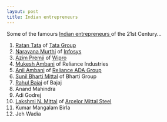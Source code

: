 ```yaml
---
layout: post
title: Indian entrepreneurs
---
```


Some of the famours [Indian entrepreneurs ](http://en.wikipedia.org/wiki/List_of_Indian_entrepreneurs)of the 21st Century...

1. [Ratan Tata](http://en.wikipedia.org/wiki/Ratan_Tata) of [Tata Group](http://www.tata.com/)
2. [Narayana Murthi](http://en.wikipedia.org/wiki/N._R._Narayana_Murthy) of [Infosys](http://www.infosys.com/)
3. [Azim Premji](http://en.wikipedia.org/wiki/Azim_Premji) of [Wipro](http://www.wiprocorporate.com/)
4. [Mukesh Ambani](http://en.wikipedia.org/wiki/Mukesh_Ambani) of Reliance Industries
5. [Anil Ambani](http://en.wikipedia.org/wiki/Anil_Ambani) of [Reliance ADA Group](http://www.relianceadagroup.com/ada/index.html)
6. [Sunil Bharti Mittal](http://en.wikipedia.org/wiki/Sunil_Mittal) of Bharti Group
7. [Rahul Bajaj](http://en.wikipedia.org/wiki/Rahul_Bajaj) of Bajaj
8. Anand Mahindra
9. Adi Godrej
10. [Lakshmi N. Mittal](http://en.wikipedia.org/wiki/Lakshmi_Mittal) of [Arcelor Mittal Steel](http://www.arcelormittal.com/)
11. Kumar Mangalam Birla
12. Jeh Wadia

